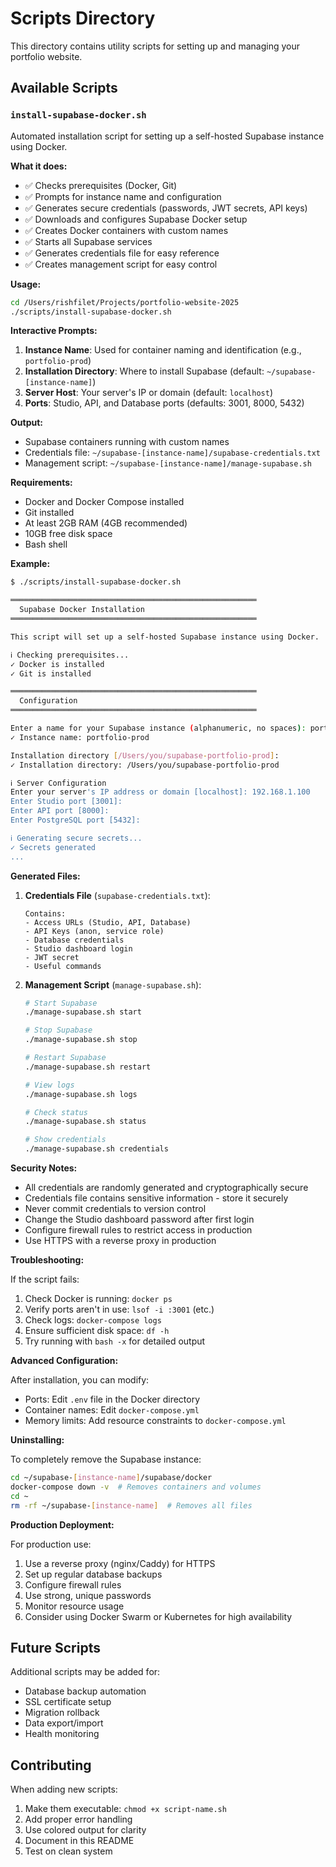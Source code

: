 # Scripts Directory

This directory contains utility scripts for setting up and managing your portfolio website.

## Available Scripts

### `install-supabase-docker.sh`

Automated installation script for setting up a self-hosted Supabase instance using Docker.

**What it does:**

- ✅ Checks prerequisites (Docker, Git)
- ✅ Prompts for instance name and configuration
- ✅ Generates secure credentials (passwords, JWT secrets, API keys)
- ✅ Downloads and configures Supabase Docker setup
- ✅ Creates Docker containers with custom names
- ✅ Starts all Supabase services
- ✅ Generates credentials file for easy reference
- ✅ Creates management script for easy control

**Usage:**

```bash
cd /Users/rishfilet/Projects/portfolio-website-2025
./scripts/install-supabase-docker.sh
```

**Interactive Prompts:**

1. **Instance Name**: Used for container naming and identification (e.g., `portfolio-prod`)
2. **Installation Directory**: Where to install Supabase (default: `~/supabase-[instance-name]`)
3. **Server Host**: Your server's IP or domain (default: `localhost`)
4. **Ports**: Studio, API, and Database ports (defaults: 3001, 8000, 5432)

**Output:**

- Supabase containers running with custom names
- Credentials file: `~/supabase-[instance-name]/supabase-credentials.txt`
- Management script: `~/supabase-[instance-name]/manage-supabase.sh`

**Requirements:**

- Docker and Docker Compose installed
- Git installed
- At least 2GB RAM (4GB recommended)
- 10GB free disk space
- Bash shell

**Example:**

```bash
$ ./scripts/install-supabase-docker.sh

═══════════════════════════════════════════════════════
  Supabase Docker Installation
═══════════════════════════════════════════════════════

This script will set up a self-hosted Supabase instance using Docker.

ℹ Checking prerequisites...
✓ Docker is installed
✓ Git is installed

═══════════════════════════════════════════════════════
  Configuration
═══════════════════════════════════════════════════════

Enter a name for your Supabase instance (alphanumeric, no spaces): portfolio-prod
✓ Instance name: portfolio-prod

Installation directory [/Users/you/supabase-portfolio-prod]:
✓ Installation directory: /Users/you/supabase-portfolio-prod

ℹ Server Configuration
Enter your server's IP address or domain [localhost]: 192.168.1.100
Enter Studio port [3001]:
Enter API port [8000]:
Enter PostgreSQL port [5432]:

ℹ Generating secure secrets...
✓ Secrets generated
...
```

**Generated Files:**

1. **Credentials File** (`supabase-credentials.txt`):

   ```
   Contains:
   - Access URLs (Studio, API, Database)
   - API Keys (anon, service role)
   - Database credentials
   - Studio dashboard login
   - JWT secret
   - Useful commands
   ```

2. **Management Script** (`manage-supabase.sh`):

   ```bash
   # Start Supabase
   ./manage-supabase.sh start

   # Stop Supabase
   ./manage-supabase.sh stop

   # Restart Supabase
   ./manage-supabase.sh restart

   # View logs
   ./manage-supabase.sh logs

   # Check status
   ./manage-supabase.sh status

   # Show credentials
   ./manage-supabase.sh credentials
   ```

**Security Notes:**

- All credentials are randomly generated and cryptographically secure
- Credentials file contains sensitive information - store it securely
- Never commit credentials to version control
- Change the Studio dashboard password after first login
- Configure firewall rules to restrict access in production
- Use HTTPS with a reverse proxy in production

**Troubleshooting:**

If the script fails:

1. Check Docker is running: `docker ps`
2. Verify ports aren't in use: `lsof -i :3001` (etc.)
3. Check logs: `docker-compose logs`
4. Ensure sufficient disk space: `df -h`
5. Try running with `bash -x` for detailed output

**Advanced Configuration:**

After installation, you can modify:

- Ports: Edit `.env` file in the Docker directory
- Container names: Edit `docker-compose.yml`
- Memory limits: Add resource constraints to `docker-compose.yml`

**Uninstalling:**

To completely remove the Supabase instance:

```bash
cd ~/supabase-[instance-name]/supabase/docker
docker-compose down -v  # Removes containers and volumes
cd ~
rm -rf ~/supabase-[instance-name]  # Removes all files
```

**Production Deployment:**

For production use:

1. Use a reverse proxy (nginx/Caddy) for HTTPS
2. Set up regular database backups
3. Configure firewall rules
4. Use strong, unique passwords
5. Monitor resource usage
6. Consider using Docker Swarm or Kubernetes for high availability

## Future Scripts

Additional scripts may be added for:

- Database backup automation
- SSL certificate setup
- Migration rollback
- Data export/import
- Health monitoring

## Contributing

When adding new scripts:

1. Make them executable: `chmod +x script-name.sh`
2. Add proper error handling
3. Use colored output for clarity
4. Document in this README
5. Test on clean system

